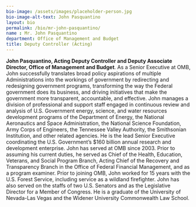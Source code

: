 ```yaml
---
bio-image: /assets/images/placeholder-person.jpg
bio-image-alt-text: John Pasquantino
layout: bio
permalink: /bio/mr-john-pasquantino/
name : Mr. John Pasquantino
department: Office of Management and Budget
title: Deputy Controller (Acting)
---
```


<p><strong>John Pasquantino, Acting Deputy Controller and Deputy Associate Director, Office of Management and Budget</strong>. As a Senior Executive at OMB, John successfully translates broad policy aspirations of multiple Administrations into the workings of government by redirecting and redesigning government programs, transforming the way the Federal government does its business, and driving initiatives that make the government more transparent, accountable, and effective. John manages a division of professional and support staff engaged in continuous review and analysis of&nbsp;U.S. Government energy, science, and water resources development programs of the Department of Energy, the National Aeronautics and Space Administration, the National Science Foundation, Army Corps of Engineers, the Tennessee Valley Authority, the Smithsonian Institution, and other related agencies. He is the lead Senior Executive coordinating the U.S. Government&rsquo;s $160 billion annual research and development enterprise. John has served at OMB since 2003. Prior to assuming his current duties, he served as Chief of the Health, Education, Veterans, and Social Program Branch, Acting Chief of the Recovery and Transparency Branch in the Office of Federal Financial Management, and as a program examiner. Prior to joining OMB, John worked for 15 years with the U.S. Forest Service, including service as a wildland firefighter. John has also served on the staffs of two U.S. Senators and as the Legislative Director for a Member of Congress. He is a graduate of the University of Nevada-Las Vegas and the Widener University Commonwealth Law School.</p>